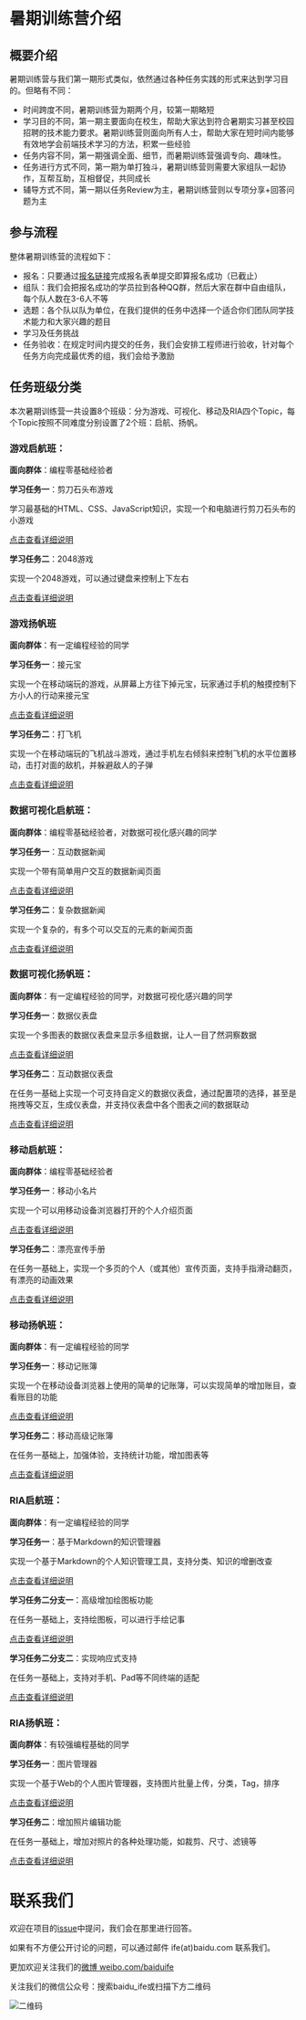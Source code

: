 # 暑期训练营介绍

## 概要介绍

暑期训练营与我们第一期形式类似，依然通过各种任务实践的形式来达到学习目的。但略有不同：

* 时间跨度不同，暑期训练营为期两个月，较第一期略短
* 学习目的不同，第一期主要面向在校生，帮助大家达到符合暑期实习甚至校园招聘的技术能力要求。暑期训练营则面向所有人士，帮助大家在短时间内能够有效地学会前端技术学习的方法，积累一些经验
* 任务内容不同，第一期强调全面、细节，而暑期训练营强调专向、趣味性。
* 任务进行方式不同，第一期为单打独斗，暑期训练营则需要大家组队一起协作，互帮互助，互相督促，共同成长
* 辅导方式不同，第一期以任务Review为主，暑期训练营则以专项分享+回答问题为主

## 参与流程

整体暑期训练营的流程如下：

* 报名：只要通过[报名链接](http://www.huodongxing.com/event/4289098977400)完成报名表单提交即算报名成功（已截止）
* 组队：我们会把报名成功的学员拉到各种QQ群，然后大家在群中自由组队，每个队人数在3-6人不等
* 选题：各个队以队为单位，在我们提供的任务中选择一个适合你们团队同学技术能力和大家兴趣的题目
* 学习及任务挑战
* 任务验收：在规定时间内提交的任务，我们会安排工程师进行验收，针对每个任务方向完成最优秀的组，我们会给予激励

## 任务班级分类

本次暑期训练营一共设置8个班级：分为游戏、可视化、移动及RIA四个Topic，每个Topic按照不同难度分别设置了2个班：启航、扬帆。

### 游戏启航班：

**面向群体**：编程零基础经验者

**学习任务一**：剪刀石头布游戏

学习最基础的HTML、CSS、JavaScript知识，实现一个和电脑进行剪刀石头布的小游戏

[点击查看详细说明](task/game_qihang_01.md)

**学习任务二**：2048游戏

实现一个2048游戏，可以通过键盘来控制上下左右

[点击查看详细说明](task/game_qihang_02.md)

### 游戏扬帆班

**面向群体**：有一定编程经验的同学

**学习任务一**：接元宝

实现一个在移动端玩的游戏，从屏幕上方往下掉元宝，玩家通过手机的触摸控制下方小人的行动来接元宝

[点击查看详细说明](task/game_yangfan_01.md)

**学习任务二**：打飞机

实现一个在移动端玩的飞机战斗游戏，通过手机左右倾斜来控制飞机的水平位置移动，击打对面的敌机，并躲避敌人的子弹

[点击查看详细说明](task/game_yangfan_02.md)

### 数据可视化启航班：

**面向群体**：编程零基础经验者，对数据可视化感兴趣的同学

**学习任务一**：互动数据新闻

实现一个带有简单用户交互的数据新闻页面

[点击查看详细说明](task/vis_qihang_01.md)

**学习任务二**：复杂数据新闻

实现一个复杂的，有多个可以交互的元素的新闻页面

[点击查看详细说明](task/vis_qihang_02.md)

### 数据可视化扬帆班：

**面向群体**：有一定编程经验的同学，对数据可视化感兴趣的同学

**学习任务一**：数据仪表盘

实现一个多图表的数据仪表盘来显示多组数据，让人一目了然洞察数据

[点击查看详细说明](task/vis_yangfan_01.md)

**学习任务二**：互动数据仪表盘

在任务一基础上实现一个可支持自定义的数据仪表盘，通过配置项的选择，甚至是拖拽等交互，生成仪表盘，并支持仪表盘中各个图表之间的数据联动

[点击查看详细说明](task/vis_yangfan_02.md)

### 移动启航班：

**面向群体**：编程零基础经验者

**学习任务一**：移动小名片

实现一个可以用移动设备浏览器打开的个人介绍页面

[点击查看详细说明](task/mob_qihang_01.md)

**学习任务二**：漂亮宣传手册

在任务一基础上，实现一个多页的个人（或其他）宣传页面，支持手指滑动翻页，有漂亮的动画效果

[点击查看详细说明](task/mob_qihang_02.md)

### 移动扬帆班：

**面向群体**：有一定编程经验的同学

**学习任务一**：移动记账簿

实现一个在移动设备浏览器上使用的简单的记账簿，可以实现简单的增加账目，查看账目的功能

[点击查看详细说明](task/mob_yangfan_01.md)

**学习任务二**：移动高级记账簿

在任务一基础上，加强体验，支持统计功能，增加图表等

[点击查看详细说明](task/mob_yangfan_02.md)

### RIA启航班：

**面向群体**：有一定编程经验的同学

**学习任务一**：基于Markdown的知识管理器

实现一个基于Markdown的个人知识管理工具，支持分类、知识的增删改查

[点击查看详细说明](task/ria_qihang_01.md)

**学习任务二分支一**：高级增加绘图板功能

在任务一基础上，支持绘图板，可以进行手绘记事

[点击查看详细说明](task/ria_qihang_03.md)

**学习任务二分支二**：实现响应式支持

在任务一基础上，支持对手机、Pad等不同终端的适配

[点击查看详细说明](task/ria_qihang_02.md)

### RIA扬帆班：

**面向群体**：有较强编程基础的同学

**学习任务一**：图片管理器

实现一个基于Web的个人图片管理器，支持图片批量上传，分类，Tag，排序

[点击查看详细说明](task/ria_yangfan_01.md)

**学习任务二**：增加照片编辑功能

在任务一基础上，增加对照片的各种处理功能，如裁剪、尺寸、滤镜等

[点击查看详细说明](task/ria_yangfan_02.md)

# 联系我们

欢迎在项目的<a href="https://github.com/baidu-ife/ife/issues" target="_blank">issue</a>中提问，我们会在那里进行回答。

如果有不方便公开讨论的问题，可以通过邮件 ife(at)baidu.com 联系我们。

更加欢迎关注我们的<a href="http://weibo.com/baiduife" target="_blank">微博 weibo.com/baiduife</a>

关注我们的微信公众号：搜索baidu_ife或扫描下方二维码

![二维码](../asset/weixin.jpeg)
